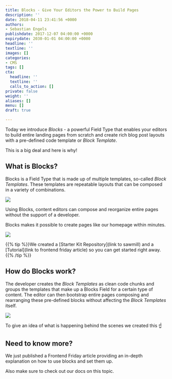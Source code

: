 ```yaml
---
title: Blocks - Give Your Editors the Power to Build Pages
description: ''
date: 2018-04-11 23:41:56 +0000
authors:
- Sebastian Engels
publishdate: 2017-12-07 04:00:00 +0000
expirydate: 2030-01-01 04:00:00 +0000
headline: ''
textline: ''
images: []
categories:
- CMS
tags: []
cta:
  headline: ''
  textline: ''
  calls_to_action: []
private: false
weight: ''
aliases: []
menu: []
draft: true

---
```

Today we introduce _Blocks_ - a powerful Field Type that enables your editors to build entire landing pages from scratch and create rich blog post layouts with a pre-defined code template or _Block Template_.

This is a big deal and here is why!

## What is Blocks?

Blocks is a Field Type that is made up of multiple templates, so-called _Block Templates_. These templates are repeatable layouts that can be composed in a variety of combinations.

![](/uploads/2018/04/block-compose.gif)

Using Blocks, content editors can compose and reorganize entire pages without the support of a developer.

Blocks makes it possible to create pages like our homepage within minutes.

![](/uploads/2018/04/ui-scroll-blocks.gif)

{{% tip %}}We created a \[Starter Kit Repository\](link to sawmill) and a \[Tutorial\](link to frontend friday article) so you can get started right away.{{% /tip %}}

## How do Blocks work?

The developer creates the _Block Templates_ as clean code chunks and groups the templates that make up a Blocks Field for a certain type of content. The editor can then bootstrap entire pages composing and rearranging these pre-defined blocks without affecting the _Block Templates_ itself.

![](/uploads/2018/04/code-moving-reduced.gif)

To give an idea of what is happening behind the scenes we created this :point_up:

## Need to know more?

We just published a Frontend Friday article providing an in-depth explanation on how to use blocks and set them up.

Also make sure to check out our docs on this topic.